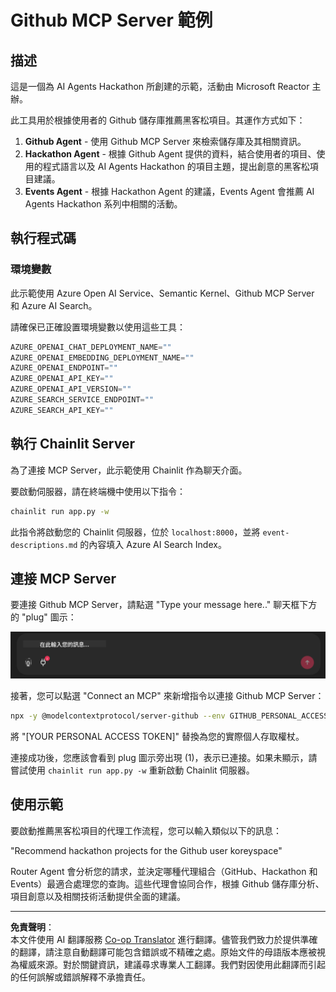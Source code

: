 <!--
CO_OP_TRANSLATOR_METADATA:
{
  "original_hash": "9bf0395cbc541ce8db2a9699c8678dfc",
  "translation_date": "2025-08-28T09:55:51+00:00",
  "source_file": "11-agentic-protocols/code_samples/github-mcp/README.md",
  "language_code": "tw"
}
-->
# Github MCP Server 範例

## 描述

這是一個為 AI Agents Hackathon 所創建的示範，活動由 Microsoft Reactor 主辦。

此工具用於根據使用者的 Github 儲存庫推薦黑客松項目。其運作方式如下：

1. **Github Agent** - 使用 Github MCP Server 來檢索儲存庫及其相關資訊。
2. **Hackathon Agent** - 根據 Github Agent 提供的資料，結合使用者的項目、使用的程式語言以及 AI Agents Hackathon 的項目主題，提出創意的黑客松項目建議。
3. **Events Agent** - 根據 Hackathon Agent 的建議，Events Agent 會推薦 AI Agents Hackathon 系列中相關的活動。

## 執行程式碼

### 環境變數

此示範使用 Azure Open AI Service、Semantic Kernel、Github MCP Server 和 Azure AI Search。

請確保已正確設置環境變數以使用這些工具：

```python
AZURE_OPENAI_CHAT_DEPLOYMENT_NAME=""
AZURE_OPENAI_EMBEDDING_DEPLOYMENT_NAME=""
AZURE_OPENAI_ENDPOINT=""
AZURE_OPENAI_API_KEY=""
AZURE_OPENAI_API_VERSION=""
AZURE_SEARCH_SERVICE_ENDPOINT=""
AZURE_SEARCH_API_KEY=""
``` 

## 執行 Chainlit Server

為了連接 MCP Server，此示範使用 Chainlit 作為聊天介面。

要啟動伺服器，請在終端機中使用以下指令：

```bash
chainlit run app.py -w
```

此指令將啟動您的 Chainlit 伺服器，位於 `localhost:8000`，並將 `event-descriptions.md` 的內容填入 Azure AI Search Index。

## 連接 MCP Server

要連接 Github MCP Server，請點選 "Type your message here.." 聊天框下方的 "plug" 圖示：

![MCP Connect](../../../../../translated_images/mcp-chainlit-1.7ed66d648e3cfb28f1ea5f320b91e4404df4a24a0f236ce3de999666621f1cfc.tw.png)

接著，您可以點選 "Connect an MCP" 來新增指令以連接 Github MCP Server：

```bash
npx -y @modelcontextprotocol/server-github --env GITHUB_PERSONAL_ACCESS_TOKEN=[YOUR PERSONAL ACCESS TOKEN]
```

將 "[YOUR PERSONAL ACCESS TOKEN]" 替換為您的實際個人存取權杖。

連接成功後，您應該會看到 plug 圖示旁出現 (1)，表示已連接。如果未顯示，請嘗試使用 `chainlit run app.py -w` 重新啟動 Chainlit 伺服器。

## 使用示範

要啟動推薦黑客松項目的代理工作流程，您可以輸入類似以下的訊息：

"Recommend hackathon projects for the Github user koreyspace"

Router Agent 會分析您的請求，並決定哪種代理組合（GitHub、Hackathon 和 Events）最適合處理您的查詢。這些代理會協同合作，根據 Github 儲存庫分析、項目創意以及相關技術活動提供全面的建議。

---

**免責聲明**：  
本文件使用 AI 翻譯服務 [Co-op Translator](https://github.com/Azure/co-op-translator) 進行翻譯。儘管我們致力於提供準確的翻譯，請注意自動翻譯可能包含錯誤或不精確之處。原始文件的母語版本應被視為權威來源。對於關鍵資訊，建議尋求專業人工翻譯。我們對因使用此翻譯而引起的任何誤解或錯誤解釋不承擔責任。